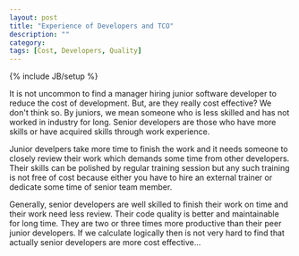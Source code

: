 ```yaml
---
layout: post
title: "Experience of Developers and TCO"
description: ""
category: 
tags: [Cost, Developers, Quality]
---
```

{% include JB/setup %}

It is not uncommon to find a manager hiring junior software developer to reduce the cost of development. But, are they really cost effective? We don't think so. By juniors, we mean someone who is less skilled and has not worked in industry for long. Senior developers are those who have more skills or have acquired skills through work experience.

Junior develpers take more time to finish the work and it needs someone to closely review their work which demands some time from other developers. Their skills can be polished by regular training session but any such training is not free of cost because either you have to hire an external trainer or dedicate some time of senior team member.

Generally, senior developers are well skilled to finish their work on time and their work need less review. Their code quality is better and maintainable for long time. They are two or three times more productive than their peer junior developers.  If we calculate logically then is not very hard to find that actually senior developers are more cost effective...
